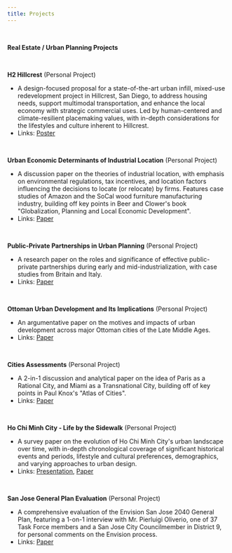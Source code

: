 ```yaml
---
title: Projects
---
```


<br>

**Real Estate / Urban Planning Projects**

<br>

**H2 Hillcrest**&nbsp;(Personal Project)

- A design-focused proposal for a state-of-the-art urban infill, mixed-use redevelopment project in Hillcrest, San Diego, to address housing needs, support multimodal transportation, and enhance the local economy with strategic commercial uses. Led by human-centered and climate-resilient placemaking values, with in-depth considerations for the lifestyles and culture inherent to Hillcrest.
- Links: [Poster](https://drive.google.com/file/d/1Sy6Z3m5M_wa9m_tt1aWae2xrIVxMLf4y/view?usp=sharing)

<br>

**Urban Economic Determinants of Industrial Location**&nbsp;(Personal Project)

- A discussion paper on the theories of industrial location, with emphasis on environmental regulations, tax incentives, and location factors influencing the decisions to locate (or relocate) by firms. Features case studies of Amazon and the SoCal wood furniture manufacturing industry, building off key points in Beer and Clower's book "Globalization, Planning and Local Economic Development".
- Links: [Paper](https://docs.google.com/document/d/1mdmyHStKHG4qQ7vCNT7uAKuhQyj1kP9o/edit?usp=sharing&ouid=101087654505215749317&rtpof=true&sd=true)

<br>

**Public-Private Partnerships in Urban Planning**&nbsp;(Personal Project)

- A research paper on the roles and significance of effective public-private partnerships during early and mid-industrialization, with case studies from Britain and Italy.
- Links: [Paper](https://docs.google.com/document/d/1AQZWLRMkesfpXjA3izdnLeJQrBPlYvrX/edit?usp=sharing&ouid=101087654505215749317&rtpof=true&sd=true)

<br>

**Ottoman Urban Development and Its Implications**&nbsp;(Personal Project)

- An argumentative paper on the motives and impacts of urban development across major Ottoman cities of the Late Middle Ages.
- Links: [Paper](https://docs.google.com/document/d/1teryiUCNUOFYxe97ZXD1zj6YQqBpoxsH/edit?usp=sharing&ouid=101087654505215749317&rtpof=true&sd=true)

<br>

**Cities Assessments**&nbsp;(Personal Project)

- A 2-in-1 discussion and analytical paper on the idea of Paris as a Rational City, and Miami as a Transnational City, building off of key points in Paul Knox's "Atlas of Cities".
- Links: [Paper](https://docs.google.com/document/d/1_xkSvwY0K45FfL6Lp6-kGJBJGR_DMBUJ/edit?usp=sharing&ouid=101087654505215749317&rtpof=true&sd=true)

<br>

**Ho Chi Minh City - Life by the Sidewalk**&nbsp;(Personal Project)

- A survey paper on the evolution of Ho Chi Minh City's urban landscape over time, with in-depth chronological coverage of significant historical events and periods, lifestyle and cultural preferences, demographics, and varying approaches to urban design.
- Links: [Presentation](https://docs.google.com/presentation/d/1_ukPc5q9VQNcPTEWw7fy9GVvY7FlfS7f/edit?usp=sharing&ouid=101087654505215749317&rtpof=true&sd=true), [Paper](https://docs.google.com/document/d/1Zr3Tr0IvYP0_lQmIHMcPXTX0qoSQAWY5/edit?usp=sharing&ouid=101087654505215749317&rtpof=true&sd=true)

<br>

**San Jose General Plan Evaluation**&nbsp;(Personal Project)

- A comprehensive evaluation of the Envision San Jose 2040 General Plan, featuring a 1-on-1 interview with Mr. Pierluigi Oliverio, one of 37 Task Force members and a San Jose City Councilmember in District 9, for personal comments on the Envision process.
- Links: [Paper](https://docs.google.com/document/d/1zhi12NmZd-by2R4k61c-IaEMdriBDFEI/edit?usp=sharing&ouid=101087654505215749317&rtpof=true&sd=true)

<br>
